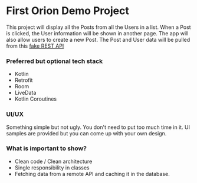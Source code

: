 
# First Orion Demo Project #  
  
This project will display all the Posts from all the Users in a list. When a Post is clicked, the User information will be shown in another page. The app will also allow users to create a new Post. The Post and User data will be pulled from this [fake REST API](https://jsonplaceholder.typicode.com/) 

  
### Preferred but optional tech stack ###  
  
* Kotlin
* Retrofit  
* Room
* LiveData
* Kotlin Coroutines
  
### UI/UX ###  
  
Something simple but not ugly. You don't need to put too much time in it. UI samples are provided but you can come up with your own design.
  
### What is important to show? ###  
  
* Clean code / Clean architecture
* Single responsibility in classes
* Fetching data from a remote API and caching it in the database.
 